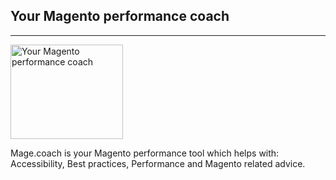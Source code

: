 ## Your Magento performance coach
* * *

[<img src="{{site.static-url}}/img/coach/penguin_faq.svg" class="pull-left img-big" alt="Your Magento performance coach" width="180" height="151">](https://run.mage.coach)

Mage.coach is your Magento performance tool which helps with: Accessibility, Best practices, Performance and Magento related advice. 
